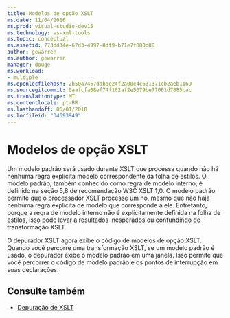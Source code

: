 ```yaml
---
title: Modelos de opção XSLT
ms.date: 11/04/2016
ms.prod: visual-studio-dev15
ms.technology: vs-xml-tools
ms.topic: conceptual
ms.assetid: 773dd34e-67d3-4997-8df9-b71e7f880d88
author: gewarren
ms.author: gewarren
manager: douge
ms.workload:
- multiple
ms.openlocfilehash: 2b50a7457ddbae24f2a00e4c631371cb2aeb1169
ms.sourcegitcommit: 0aafcfa08ef74f162af2e5079be77061d7885cac
ms.translationtype: MT
ms.contentlocale: pt-BR
ms.lasthandoff: 06/01/2018
ms.locfileid: "34693949"
---
```

# <a name="xslt-default-templates"></a>Modelos de opção XSLT

Um modelo padrão será usado durante XSLT que processa quando não há nenhuma regra explícita modelo correspondente da folha de estilos. O modelo padrão, também conhecido como regra de modelo interno, é definido na seção 5,8 de recomendação W3C XSLT 1,0. O modelo padrão permite que o processador XSLT processe um nó, mesmo que não haja nenhuma regra explícita de modelo que corresponde a ele. Entretanto, porque a regra de modelo interno não é explicitamente definida na folha de estilos, isso pode levar a resultados inesperados ou confundindo de transformação XSLT.

O depurador XSLT agora exibe o código de modelos de opção XSLT. Quando você percorre uma transformação XSLT, se um modelo padrão é usado, o depurador exibe o modelo padrão em uma janela. Isso permite que você percorrer o código de modelo padrão e os pontos de interrupção em suas declarações.

## <a name="see-also"></a>Consulte também

- [Depuração de XSLT](../xml-tools/debugging-xslt.md)